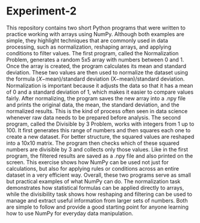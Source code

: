 # Experiment-2
This repository contains two short Python programs that were written to practice working with arrays using NumPy. Although both examples are simple, they highlight techniques that are commonly used in data processing, such as normalization, reshaping arrays, and applying conditions to filter values. The first program, called the Normalization Problem, generates a random 5x5 array with numbers between 0 and 1. Once the array is created, the program calculates its mean and standard deviation. These two values are then used to normalize the dataset using the formula (𝑋−mean)/standard deviation (X−mean)/standard deviation. Normalization is important because it adjusts the data so that it has a mean of 0 and a standard deviation of 1, which makes it easier to compare values fairly. After normalizing, the program saves the new array into a .npy file and prints the original data, the mean, the standard deviation, and the normalized results. This is the kind of process often seen in data science whenever raw data needs to be prepared before analysis. The second program, called the Divisible by 3 Problem, works with integers from 1 up to 100. It first generates this range of numbers and then squares each one to create a new dataset. For better structure, the squared values are reshaped into a 10x10 matrix. The program then checks which of these squared numbers are divisible by 3 and collects only those values. Like in the first program, the filtered results are saved as a .npy file and also printed on the screen. This exercise shows how NumPy can be used not just for calculations, but also for applying rules or conditions across an entire dataset in a very efficient way. Overall, these two programs serve as small but practical examples of what NumPy can do. The normalization task demonstrates how statistical formulas can be applied directly to arrays, while the divisibility task shows how reshaping and filtering can be used to manage and extract useful information from larger sets of numbers. Both are simple to follow and provide a good starting point for anyone learning how to use NumPy for everyday data manipulation.
